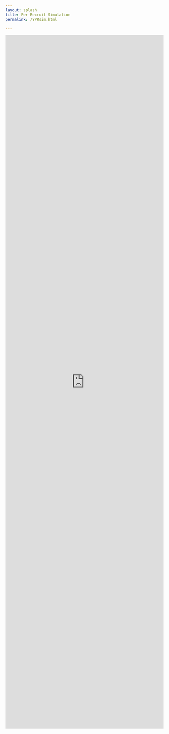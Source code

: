 ```yaml
---
layout: splash
title: Per-Recruit Simulation
permalink: /YPRsim.html

---
```



<iframe src="http://142.103.48.20:3838/YPRSim/" height="2200px" width="100%" frameBorder="0">
  Your browser doesn't support iframes
</iframe>
